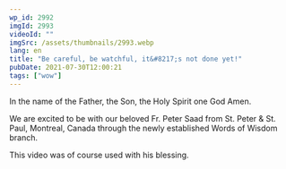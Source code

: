 ```yaml
---
wp_id: 2992
imgId: 2993
videoId: ""
imgSrc: /assets/thumbnails/2993.webp
lang: en
title: "Be careful, be watchful, it&#8217;s not done yet!"
pubDate: 2021-07-30T12:00:21
tags: ["wow"]
---
```


<p>In the name of the Father, the Son, the Holy Spirit one God Amen.</p>
<p>We are excited to be with our beloved Fr. Peter Saad from St. Peter &amp; St. Paul, Montreal, Canada through the newly established Words of Wisdom branch.</p>
<p>This video was of course used with his blessing.</p>
<p>&nbsp;</p>
